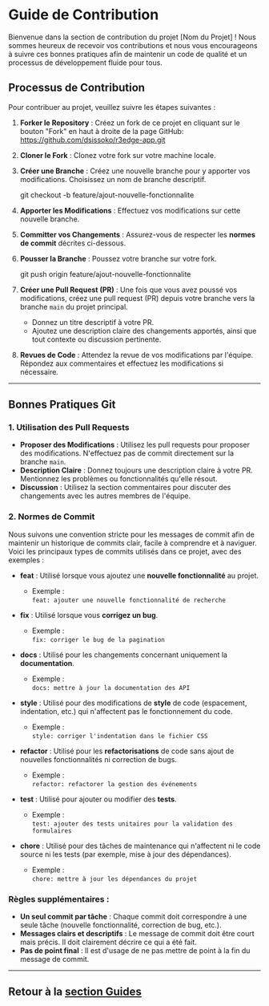 # Guide de Contribution

Bienvenue dans la section de contribution du projet [Nom du Projet] ! Nous sommes heureux de recevoir vos contributions et nous vous encourageons à suivre ces bonnes pratiques afin de maintenir un code de qualité et un processus de développement fluide pour tous.

## Processus de Contribution

Pour contribuer au projet, veuillez suivre les étapes suivantes :

1. **Forker le Repository** : Créez un fork de ce projet en cliquant sur le bouton "Fork" en haut à droite de la page GitHub: https://github.com/dsissoko/r3edge-app.git
   
2. **Cloner le Fork** : Clonez votre fork sur votre machine locale.

3. **Créer une Branche** : Créez une nouvelle branche pour y apporter vos modifications. Choisissez un nom de branche descriptif.

   git checkout -b feature/ajout-nouvelle-fonctionnalite

4. **Apporter les Modifications** : Effectuez vos modifications sur cette nouvelle branche.

5. **Committer vos Changements** : Assurez-vous de respecter les **normes de commit** décrites ci-dessous.

6. **Pousser la Branche** : Poussez votre branche sur votre fork.

   git push origin feature/ajout-nouvelle-fonctionnalite

7. **Créer une Pull Request (PR)** : Une fois que vous avez poussé vos modifications, créez une pull request (PR) depuis votre branche vers la branche `main` du projet principal.
   - Donnez un titre descriptif à votre PR.
   - Ajoutez une description claire des changements apportés, ainsi que tout contexte ou discussion pertinente.

8. **Revues de Code** : Attendez la revue de vos modifications par l'équipe. Répondez aux commentaires et effectuez les modifications si nécessaire.

---

## Bonnes Pratiques Git

### 1. Utilisation des Pull Requests
- **Proposer des Modifications** : Utilisez les pull requests pour proposer des modifications. N'effectuez pas de commit directement sur la branche `main`.
- **Description Claire** : Donnez toujours une description claire à votre PR. Mentionnez les problèmes ou fonctionnalités qu'elle résout.
- **Discussion** : Utilisez la section commentaires pour discuter des changements avec les autres membres de l'équipe.

### 2. Normes de Commit
Nous suivons une convention stricte pour les messages de commit afin de maintenir un historique de commits clair, facile à comprendre et à naviguer. Voici les principaux types de commits utilisés dans ce projet, avec des exemples :

- **feat** : Utilisé lorsque vous ajoutez une **nouvelle fonctionnalité** au projet.
  - Exemple :  
    `feat: ajouter une nouvelle fonctionnalité de recherche`
  
- **fix** : Utilisé lorsque vous **corrigez un bug**.
  - Exemple :  
    `fix: corriger le bug de la pagination`
  
- **docs** : Utilisé pour les changements concernant uniquement la **documentation**.
  - Exemple :  
    `docs: mettre à jour la documentation des API`
  
- **style** : Utilisé pour des modifications de **style** de code (espacement, indentation, etc.) qui n'affectent pas le fonctionnement du code.
  - Exemple :  
    `style: corriger l'indentation dans le fichier CSS`
  
- **refactor** : Utilisé pour les **refactorisations** de code sans ajout de nouvelles fonctionnalités ni correction de bugs.
  - Exemple :  
    `refactor: refactorer la gestion des événements`
  
- **test** : Utilisé pour ajouter ou modifier des **tests**.
  - Exemple :  
    `test: ajouter des tests unitaires pour la validation des formulaires`
  
- **chore** : Utilisé pour des tâches de maintenance qui n'affectent ni le code source ni les tests (par exemple, mise à jour des dépendances).
  - Exemple :  
    `chore: mettre à jour les dépendances du projet`

### Règles supplémentaires :
- **Un seul commit par tâche** : Chaque commit doit correspondre à une seule tâche (nouvelle fonctionnalité, correction de bug, etc.).
- **Messages clairs et descriptifs** : Le message de commit doit être court mais précis. Il doit clairement décrire ce qui a été fait.
- **Pas de point final** : Il est d'usage de ne pas mettre de point à la fin du message de commit.

---

## Retour à la [section Guides](index.md)